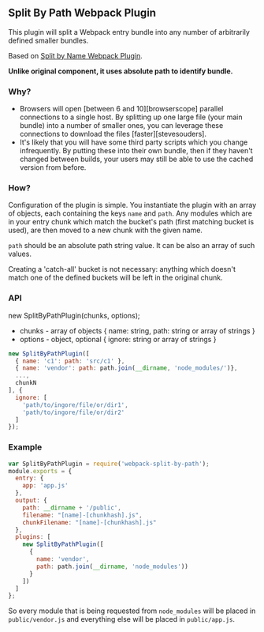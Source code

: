 ## Split By Path Webpack Plugin

This plugin will split a Webpack entry bundle into any number of arbitrarily defined smaller bundles.

Based on [Split by Name Webpack Plugin](https://github.com/soundcloud/split-by-name-webpack-plugin).

**Unlike original component, it uses absolute path to identify bundle.**

### Why?

- Browsers will open [between 6 and 10][browserscope] parallel connections to a single host. By splitting up one large
file (your main bundle) into a number of smaller ones, you can leverage these connections to download the files
[faster][stevesouders].
- It's likely that you will have some third party scripts which you change infrequently. By putting these into their own
bundle, then if they haven't changed between builds, your users may still be able to use the cached version from before.

### How?

Configuration of the plugin is simple. You instantiate the plugin with an array of objects, each containing the keys `name` and `path`. Any modules which are in your entry chunk which match the bucket's path (first matching bucket is used), are then moved to a new chunk with the given name.

`path` should be an absolute path string value. It can be also an array of such values.

Creating a 'catch-all' bucket is not necessary: anything which doesn't match one of the defined buckets will be left in
the original chunk.

### API
new SplitByPathPlugin(chunks, options);

- chunks - array of objects { name: string, path: string or array of strings }
- options - object, optional { ignore: string or array of strings }

```js
new SplitByPathPlugin([
  { name: 'c1': path: 'src/c1' },
  { name: 'vendor': path: path.join(__dirname, 'node_modules/')},
  ...,
  chunkN
], {
  ignore: [
    'path/to/ingore/file/or/dir1',
    'path/to/ingore/file/or/dir2'
  ]
});
```


### Example

```js
var SplitByPathPlugin = require('webpack-split-by-path');
module.exports = {
  entry: {
    app: 'app.js'
  },
  output: {
    path: __dirname + '/public',
    filename: "[name]-[chunkhash].js",
    chunkFilename: "[name]-[chunkhash].js"
  },
  plugins: [
    new SplitByPathPlugin([
      {
        name: 'vendor',
        path: path.join(__dirname, 'node_modules'))
      }
    ])
  ]
};
```

So every module that is being requested from `node_modules` will be placed in `public/vendor.js` and everything else will be placed in `public/app.js`.

